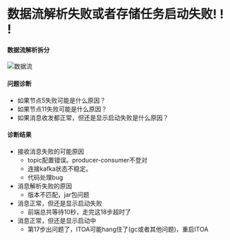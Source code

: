 # 数据流解析失败或者存储任务启动失败! ! !

#### 数据流解析拆分

![数据流](https://github.com/yinchuanwang/sharplookQA/blob/master/stream.001.jpeg)

#### 问题诊断
+ 如果节点5失败可能是什么原因？
+ 如果节点11失败可能是什么原因？
+ 如果消息收发都正常，但还是显示启动失败是什么原因？


#### 诊断结果
+ 接收消息失败的可能原因
  + topic配置错误。producer-consumer不登对
  + 连接kafka状态不稳定。
  + 代码处理bug
+ 消息解析失败的原因
  + 版本不匹配，jar包问题
+ 消息正常，但还是显示启动失败
  + 前端总共等待10秒，走完这18步超时了
+ 消息正常，但还是显示启动中
  + 第17步出问题了，ITOA可能hang住了(gc或者其他问题)，重启ITOA

